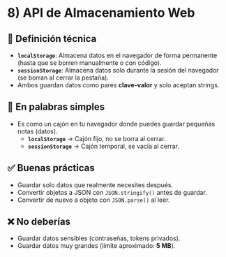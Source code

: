 # 8) API de Almacenamiento Web

## 📖 Definición técnica  
- **`localStorage`**: Almacena datos en el navegador de forma permanente (hasta que se borren manualmente o con código).  
- **`sessionStorage`**: Almacena datos solo durante la sesión del navegador (se borran al cerrar la pestaña).  
- Ambos guardan datos como pares **clave-valor** y solo aceptan strings.  

## 💬 En palabras simples  
- Es como un cajón en tu navegador donde puedes guardar pequeñas notas (datos).  
  - **`localStorage`** → Cajón fijo, no se borra al cerrar.  
  - **`sessionStorage`** → Cajón temporal, se vacía al cerrar.  

## ✅ Buenas prácticas  
- Guardar solo datos que realmente necesites después.  
- Convertir objetos a JSON con `JSON.stringify()` antes de guardar.  
- Convertir de nuevo a objeto con `JSON.parse()` al leer.  

## ❌ No deberías  
- Guardar datos sensibles (contraseñas, tokens privados).  
- Guardar datos muy grandes (límite aproximado: **5 MB**).  